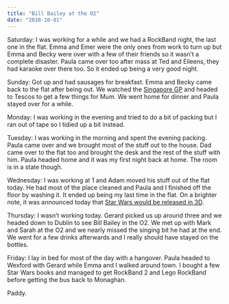 ```yaml
---
title: "Bill Bailey at the O2"
date: "2010-10-01"
---
```

Saturday: I was working for a while and we had a RockBand night, the last one in the flat. Emma and Emer were the only ones from work to turn up but Emma and Becky were over with a few of their friends so it wasn’t a complete disaster. Paula came over too after mass at Ted and Eileens, they had karaoke over there too. So it ended up being a very good night.

Sunday: Got up and had sausages for breakfast. Emma and Becky came back to the flat after being out. We watched the [Singapore GP](http://www.rte.ie/sport/motorsport/2010/0926/f1.html) and headed to Tescos to get a few things for Mum. We went home for dinner and Paula stayed over for a while.

Monday: I was working in the evening and tried to do a bit of packing but I ran out of tape so I tidied up a bit instead.

Tuesday: I was working in the morning and spent the evening packing. Paula came over and we brought most of the stuff out to the house. Dad came over to the flat too and brought the desk and the rest of the stuff with him. Paula headed home and it was my first night back at home. The room is in a state though.

Wednesday: I was working at 1 and Adam moved his stuff out of the flat today. He had most of the place cleaned and Paula and I finished off the floor by washing it. It ended up being my last time in the flat. On a brighter note, it was announced today that [Star Wars would be released in 3D](http://www.starwars.com/movies/saga/announce3d/index.html).

Thursday: I wasn’t working today. Gerard picked us up around three and we headed down to Dublin to see Bill Bailey in the O2. We met up with Mark and Sarah at the O2 and we nearly missed the singing bit he had at the end. We went for a few drinks afterwards and I really should have stayed on the bottles.

Friday: I lay in bed for most of the day with a hangover. Paula headed to Wexford with Gerard while Emma and I walked around town. I bought a few Star Wars books and managed to get RockBand 2 and Lego RockBand before getting the bus back to Monaghan.

Paddy.